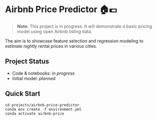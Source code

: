 # Airbnb Price Predictor 🏠💵

> **Note:** This project is in progress. It will demonstrate a basic pricing model using open Airbnb listing data.

The aim is to showcase feature selection and regression modeling to estimate nightly rental prices in various cities.

## Project Status
- Code & notebooks: *in progress*
- Initial model: *planned*

## Quick Start
```
cd projects/airbnb-price-predictor
conda env create -f environment.yml
conda activate airbnb-price
```
